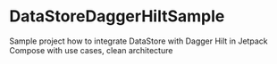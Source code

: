# DataStoreDaggerHiltSample
Sample project how to integrate DataStore with Dagger Hilt in Jetpack Compose with use cases, clean architecture
